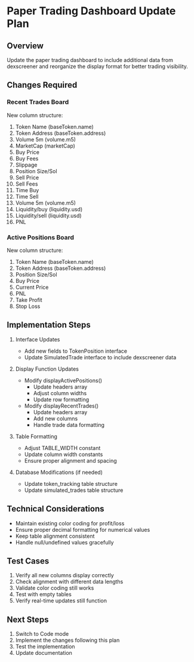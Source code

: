 # Paper Trading Dashboard Update Plan

## Overview
Update the paper trading dashboard to include additional data from dexscreener and reorganize the display format for better trading visibility.

## Changes Required

### Recent Trades Board
New column structure:
1. Token Name (baseToken.name)
2. Token Address (baseToken.address)
3. Volume 5m (volume.m5)
4. MarketCap (marketCap)
5. Buy Price
6. Buy Fees
7. Slippage
8. Position Size/Sol
9. Sell Price
10. Sell Fees
11. Time Buy
12. Time Sell
13. Volume 5m (volume.m5)
14. Liquidity/buy (liquidity.usd)
15. Liquidity/sell (liquidity.usd)
16. PNL

### Active Positions Board
New column structure:
1. Token Name (baseToken.name)
2. Token Address (baseToken.address)
3. Position Size/Sol
4. Buy Price
5. Current Price
6. PNL
7. Take Profit
8. Stop Loss

## Implementation Steps

1. Interface Updates
   - Add new fields to TokenPosition interface
   - Update SimulatedTrade interface to include dexscreener data

2. Display Function Updates
   - Modify displayActivePositions()
     * Update headers array
     * Adjust column widths
     * Update row formatting
   - Modify displayRecentTrades()
     * Update headers array
     * Add new columns
     * Handle trade data formatting

3. Table Formatting
   - Adjust TABLE_WIDTH constant
   - Update column width constants
   - Ensure proper alignment and spacing

4. Database Modifications (if needed)
   - Update token_tracking table structure
   - Update simulated_trades table structure

## Technical Considerations
- Maintain existing color coding for profit/loss
- Ensure proper decimal formatting for numerical values
- Keep table alignment consistent
- Handle null/undefined values gracefully

## Test Cases
1. Verify all new columns display correctly
2. Check alignment with different data lengths
3. Validate color coding still works
4. Test with empty tables
5. Verify real-time updates still function

## Next Steps
1. Switch to Code mode
2. Implement the changes following this plan
3. Test the implementation
4. Update documentation